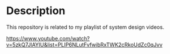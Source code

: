 # Description
This repository is related to my playlist of system design videos.

https://www.youtube.com/watch?v=5zkQ7JlAYIU&list=PLIP6NLutFvfwibRxTWK2cRkoUdZc0qJvv
